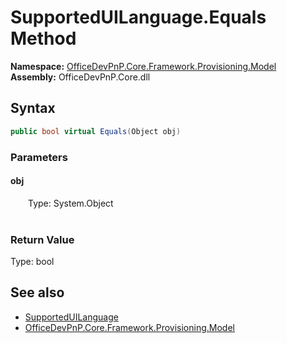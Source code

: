# SupportedUILanguage.Equals Method  
  

**Namespace:** [OfficeDevPnP.Core.Framework.Provisioning.Model](OfficeDevPnP.Core.Framework.Provisioning.Model.md)  
**Assembly:** OfficeDevPnP.Core.dll  
## Syntax
```C#
public bool virtual Equals(Object obj)
```
### Parameters
#### obj  
&emsp;&emsp;Type: System.Object  
&emsp;&emsp;  

  

### Return Value
Type: bool  

## See also
- [SupportedUILanguage](OfficeDevPnP.Core.Framework.Provisioning.Model.SupportedUILanguage.md) 
- [OfficeDevPnP.Core.Framework.Provisioning.Model](OfficeDevPnP.Core.Framework.Provisioning.Model.md) 
